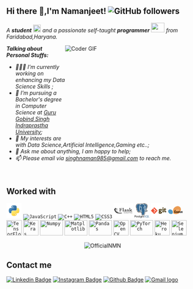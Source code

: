 ## Hi there 👋,I'm Namanjeet! ![GitHub followers](https://img.shields.io/github/followers/OfficialNMN?style=social)

<p>
  <em>
    A <b>student</b> <img src="https://raw.githubusercontent.com/TheDudeThatCode/TheDudeThatCode/master/Assets/Medal.gif" width=20 height=20> and a passionate self-taught <b>programmer</b> <img src="https://raw.githubusercontent.com/TheDudeThatCode/TheDudeThatCode/master/Assets/Developer.gif" width=35 height=25> from Faridabad,Haryana.
  </em>
 </p>
 
 <img align="right" alt="Coder GIF" height=250 width=350 src="https://magiccopy.xyz/assets/images/hadder.gif" />
 
 <em>
  
**Talking about Personal Stuffs:**

- 👨🏽‍💻 I’m currently working on enhancing my Data Science Skills ;
- 💼 I’m pursuing a Bachelor's degree in Computer Science at [Guru Gobind Singh Indraprastha University](http://www.ipu.ac.in/);
- 🤔 My interests are with Data Science,Artificial Intelligence,Gaming etc..;
- 💬 Ask me about anything, I am happy to help;
- 📫 Please email via singhnaman985@gmail.com to reach me.
<br/> 
</em>

## Worked with 

<code><img height="40" src="https://raw.githubusercontent.com/github/explore/80688e429a7d4ef2fca1e82350fe8e3517d3494d/topics/python/python.png" title="Python"></code>
<code><img height="40" src="https://upload.wikimedia.org/wikipedia/commons/thumb/9/99/Unofficial_JavaScript_logo_2.svg/480px-Unofficial_JavaScript_logo_2.svg.png" title="JavaScript"></code>
<code><img height="40" src="https://e7.pngegg.com/pngimages/46/626/png-clipart-c-logo-the-c-programming-language-computer-icons-computer-programming-source-code-programming-miscellaneous-template.png" title="C++"></code>
<code><img height="40" src="https://www.w3.org/html/logo/downloads/HTML5_Logo.svg" title="HTML5"></code>
<code><img height="40" src="https://upload.wikimedia.org/wikipedia/commons/thumb/d/d5/CSS3_logo_and_wordmark.svg/1200px-CSS3_logo_and_wordmark.svg.png" title="CSS3"></code>
<code><img height="40" width ="50" src="https://raw.githubusercontent.com/github/explore/80688e429a7d4ef2fca1e82350fe8e3517d3494d/topics/flask/flask.png" title="Flask"></code>
<code><img height="40" src="https://raw.githubusercontent.com/devicons/devicon/master/icons/postgresql/postgresql-original-wordmark.svg" title="PostgreSQL"></code>
<code><img height="40" src="https://raw.githubusercontent.com/github/explore/80688e429a7d4ef2fca1e82350fe8e3517d3494d/topics/git/git.png" title="Git"></code>
<code><img height="40" src="https://raw.githubusercontent.com/github/explore/80688e429a7d4ef2fca1e82350fe8e3517d3494d/topics/scikit-learn/scikit-learn.png" title="Sklearn"></code>
<code><img height="40" width ="40" src="https://upload.wikimedia.org/wikipedia/commons/thumb/2/2d/Tensorflow_logo.svg/1200px-Tensorflow_logo.svg.png" title="TensorFlow"/></code>
<code><img height="40" width ="40" src="https://res-4.cloudinary.com/crunchbase-production/image/upload/c_lpad,h_256,w_256,f_auto,q_auto:eco/x3gdrogoamvuvjemehbr" title="Keras"/></code>
<code><img height="40" width ="60" src="https://raw.githubusercontent.com/numpy/numpy/7e7f4adab814b223f7f917369a72757cd28b10cb/branding/icons/numpylogo.svg" title="Numpy"></code>
<code><img height="40" width ="60" src="https://matplotlib.org/_static/logo2.svg" title="Matplotlib"></code>
<code><img height="40" width ="60" src="https://raw.githubusercontent.com/pandas-dev/pandas/761bceb77d44aa63b71dda43ca46e8fd4b9d7422/web/pandas/static/img/pandas.svg" title="Pandas"></code>
<code><img height="40" width ="40" src="https://raw.githubusercontent.com/opencv/opencv/master/samples/data/opencv-logo.png" title="OpenCV"></code>
<code><img height="40" width ="60" src="https://raw.githubusercontent.com/pytorch/pytorch/master/docs/source/_static/img/pytorch-logo-dark.svg" title="PyTorch"></code>
<code><img height="40" width ="40" src="https://www.vectorlogo.zone/logos/heroku/heroku-icon.svg" title="Heroku"></code>
<code><img height="40" width ="40" src="https://selenium-python.readthedocs.io/_static/logo.png" title="Selenium"></code>

<p align='center'>
<img align="center" style="padding=0;" src="https://github-readme-stats.vercel.app/api?username=OfficialNMN&show_icons=true&hide=stars&count_private=true" alt="OfficialNMN" />
<!-- <td align="center" style="padding=0;width=50%;"><img align="center" style="padding=0;" src="https://github-readme-stats.vercel.app/api/top-langs/?username=OfficialNMN&layout=compact&hide=html" alt="OfficialNMN" /></td>
</tr></table> -->

## Contact me

[![Linkedin Badge](https://img.shields.io/badge/linkedin-%230077B5.svg?&style=for-the-badge&logo=linkedin&logoColor=white)](https://www.linkedin.com/in/namanjeet-singh-86202917a/)
[![Instagram Badge](https://img.shields.io/badge/instagram-%23E4405F.svg?&style=for-the-badge&logo=instagram&logoColor=white)](https://www.instagram.com/official07nmn)
[![Github Badge](https://img.shields.io/badge/github-%23100000.svg?&style=for-the-badge&logo=github&logoColor=white)](https://github.com/OfficialNMN)
[<img height="30" width ="40" src="https://github.com/TheDudeThatCode/TheDudeThatCode/blob/master/Assets/Gmail.svg" alt="Gmail logo" height="32">](mailto:singhnaman985@gmail.com)


